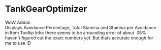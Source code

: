 # TankGearOptimizer
WoW Addon <br>
Displays Avoidance Percentage, Total Stamina and Stamina per Avoidance in Item Tooltip
Info: there seems to be a rounding error of about .05% haven't figured out the exact numbers yet. But thats accurate enough for me to use :D
